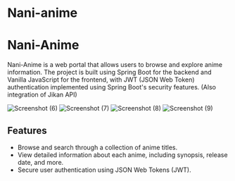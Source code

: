 # Nani-anime
# Nani-Anime

Nani-Anime is a web portal that allows users to browse and explore anime information. The project is built using Spring Boot for the backend and Vanilla JavaScript for the frontend, with JWT (JSON Web Token) authentication implemented using Spring Boot's security features. (Also integration of Jikan API)

 ![Screenshot (6)](https://github.com/HrushikHaru/Nani-anime/assets/142052337/1bfd7cc3-8ce9-4b34-9706-e99c492a3e0f)
 ![Screenshot (7)](https://github.com/HrushikHaru/Nani-anime/assets/142052337/bda8b476-26da-4f91-859a-83e70f8db723)
 ![Screenshot (8)](https://github.com/HrushikHaru/Nani-anime/assets/142052337/652a03b9-877f-43f4-a392-daac41a726a7)
 ![Screenshot (9)](https://github.com/HrushikHaru/Nani-anime/assets/142052337/90cf8069-e29b-464c-b1a8-b03522f3b3df)
 
 <!-- Replace with an actual screenshot of your application -->

## Features

- Browse and search through a collection of anime titles.
- View detailed information about each anime, including synopsis, release date, and more.
- Secure user authentication using JSON Web Tokens (JWT).
